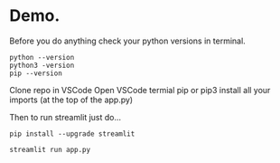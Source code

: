 # Demo.
Before you do anything check your python versions in terminal.

```
python --version
python3 -version
pip --version
```

Clone repo in VSCode 
Open VSCode termial
pip or pip3 install all your imports (at the top of the app.py)


Then to run streamlit just do... 
```
pip install --upgrade streamlit

streamlit run app.py
```


